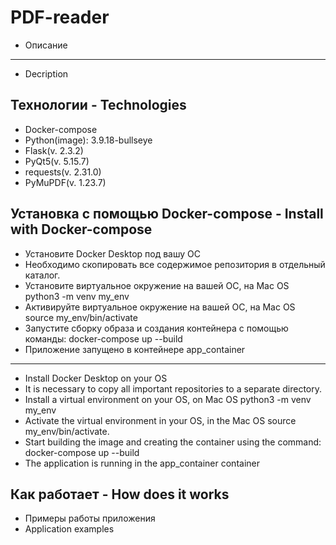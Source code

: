  # PDF-reader
 * Описание 
 ___
 * Decription
   
## Технологии - Technologies
 * Docker-compose
 * Python(image): 3.9.18-bullseye
 * Flask(v. 2.3.2)
 * PyQt5(v. 5.15.7)
 * requests(v. 2.31.0)
 * PyMuPDF(v. 1.23.7)

## Установка с помощью Docker-compose - Install with Docker-compose
 * Установите Docker Desktop под вашу ОС
 * Необходимо скопировать все содержимое репозитория в отдельный каталог.
 * Установите виртуальное окружение на вашей ОС, на Mac OS python3 -m venv my_env
 * Активируйте виртуальное окружение на вашей ОС, на Mac OS source my_env/bin/activate
 * Запустите сборку образа и создания контейнера с помощью команды: docker-compose up --build
 * Приложение запущено в контейнере app_container 
 ___
 * Install Docker Desktop on your OS
 * It is necessary to copy all important repositories to a separate directory.
 * Install a virtual environment on your OS, on Mac OS python3 -m venv my_env
 * Activate the virtual environment in your OS, in the Mac OS source my_env/bin/activate.
 * Start building the image and creating the container using the command: docker-compose up --build
 * The application is running in the app_container container
   
## Как работает - How does it works
  * Примеры работы приложения
  * Application examples


